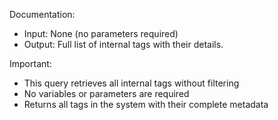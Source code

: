 Documentation:
- Input: None (no parameters required)
- Output: Full list of internal tags with their details.

Important:
- This query retrieves all internal tags without filtering
- No variables or parameters are required
- Returns all tags in the system with their complete metadata